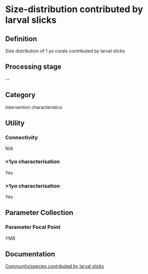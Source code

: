 # Size-distribution contributed by larval slicks
<!-- 
{: .no_toc .text-delta }
* TOC
{:toc} -->

## Definition

Size distribution of 1 yo corals contributed by larval slicks

## Processing stage

--

## Category

Intervention characteristics

## Utility 
### Connectivity

N/A

### <1yo characterisation

Yes 

### >1yo characterisation

Yes 

## Parameter Collection
### Parameter Focal Point

YMB

## Documentation

[Community/species contributed by larval slicks](https://aimsgovau.sharepoint.com/:w:/r/sites/RRAPMDS/_layouts/15/Doc.aspx?sourcedoc=%7B2FE395F0-8589-4E88-832F-F064FE4B6B32%7D&file=Parameter_larval_slicks_NEW2.docx)